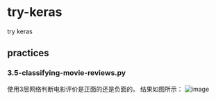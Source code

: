 # try-keras
try keras

## practices

### 3.5-classifying-movie-reviews.py

使用3层网络判断电影评价是正面的还是负面的。
结果如图所示：
![image](http://github.com/practice-more/try-keras/raw/master/pic/3.5-classifying-movie-reviews.jpg)

